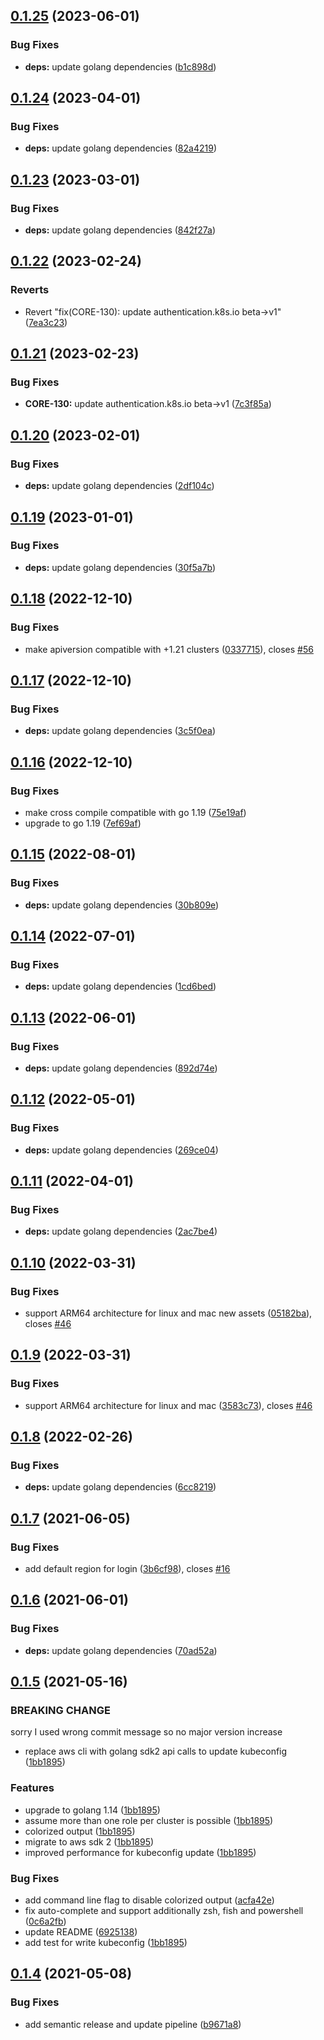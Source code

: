 ## [0.1.25](https://github.com/signavio/aws-mfa-login/compare/v0.1.24...v0.1.25) (2023-06-01)


### Bug Fixes

* **deps:** update golang dependencies ([b1c898d](https://github.com/signavio/aws-mfa-login/commit/b1c898d739dc64e6d5e682bbbd7193020235c15c))

## [0.1.24](https://github.com/signavio/aws-mfa-login/compare/v0.1.23...v0.1.24) (2023-04-01)


### Bug Fixes

* **deps:** update golang dependencies ([82a4219](https://github.com/signavio/aws-mfa-login/commit/82a421980f5d3fc8ad07b458e2fdee9955c6e253))

## [0.1.23](https://github.com/signavio/aws-mfa-login/compare/v0.1.22...v0.1.23) (2023-03-01)


### Bug Fixes

* **deps:** update golang dependencies ([842f27a](https://github.com/signavio/aws-mfa-login/commit/842f27a5801fed7bc354ab2f065be4854a5b972f))

## [0.1.22](https://github.com/signavio/aws-mfa-login/compare/v0.1.21...v0.1.22) (2023-02-24)


### Reverts

* Revert "fix(CORE-130): update authentication.k8s.io beta->v1" ([7ea3c23](https://github.com/signavio/aws-mfa-login/commit/7ea3c23b7c7913069c49fd6d5bb7acba2a5dbba5))

## [0.1.21](https://github.com/signavio/aws-mfa-login/compare/v0.1.20...v0.1.21) (2023-02-23)


### Bug Fixes

* **CORE-130:** update authentication.k8s.io beta->v1 ([7c3f85a](https://github.com/signavio/aws-mfa-login/commit/7c3f85a3d45c99e54e750e1a0820644614e0f5b5))

## [0.1.20](https://github.com/signavio/aws-mfa-login/compare/v0.1.19...v0.1.20) (2023-02-01)


### Bug Fixes

* **deps:** update golang dependencies ([2df104c](https://github.com/signavio/aws-mfa-login/commit/2df104ce1ecc47ab6cdc0246270c3660f84a6d43))

## [0.1.19](https://github.com/signavio/aws-mfa-login/compare/v0.1.18...v0.1.19) (2023-01-01)


### Bug Fixes

* **deps:** update golang dependencies ([30f5a7b](https://github.com/signavio/aws-mfa-login/commit/30f5a7b4fcbd983b1e5f079ee8d4e6d7c49da1c0))

## [0.1.18](https://github.com/signavio/aws-mfa-login/compare/v0.1.17...v0.1.18) (2022-12-10)


### Bug Fixes

* make apiversion compatible with +1.21 clusters ([0337715](https://github.com/signavio/aws-mfa-login/commit/03377151ab096374d8a364a0d029b847118697a4)), closes [#56](https://github.com/signavio/aws-mfa-login/issues/56)

## [0.1.17](https://github.com/signavio/aws-mfa-login/compare/v0.1.16...v0.1.17) (2022-12-10)


### Bug Fixes

* **deps:** update golang dependencies ([3c5f0ea](https://github.com/signavio/aws-mfa-login/commit/3c5f0eabf09f8ebf26bf309ddd29ce4f1ea5f2c5))

## [0.1.16](https://github.com/signavio/aws-mfa-login/compare/v0.1.15...v0.1.16) (2022-12-10)


### Bug Fixes

* make cross compile compatible with go 1.19 ([75e19af](https://github.com/signavio/aws-mfa-login/commit/75e19af8fc7e0c6dd3f62add52e639148ed944c2))
* upgrade to go 1.19 ([7ef69af](https://github.com/signavio/aws-mfa-login/commit/7ef69aff05f4356e27f4ad71895c324023d9a252))

## [0.1.15](https://github.com/signavio/aws-mfa-login/compare/v0.1.14...v0.1.15) (2022-08-01)


### Bug Fixes

* **deps:** update golang dependencies ([30b809e](https://github.com/signavio/aws-mfa-login/commit/30b809e74037c941b5be60a2015d2332ef85106a))

## [0.1.14](https://github.com/signavio/aws-mfa-login/compare/v0.1.13...v0.1.14) (2022-07-01)


### Bug Fixes

* **deps:** update golang dependencies ([1cd6bed](https://github.com/signavio/aws-mfa-login/commit/1cd6bedaee24865f2f25ac47919c74de454f5320))

## [0.1.13](https://github.com/signavio/aws-mfa-login/compare/v0.1.12...v0.1.13) (2022-06-01)


### Bug Fixes

* **deps:** update golang dependencies ([892d74e](https://github.com/signavio/aws-mfa-login/commit/892d74e0917a0bce619d366c88fb64f7f027f968))

## [0.1.12](https://github.com/signavio/aws-mfa-login/compare/v0.1.11...v0.1.12) (2022-05-01)


### Bug Fixes

* **deps:** update golang dependencies ([269ce04](https://github.com/signavio/aws-mfa-login/commit/269ce04c65b122182f8a4dd7926e5cd50f396bdc))

## [0.1.11](https://github.com/signavio/aws-mfa-login/compare/v0.1.10...v0.1.11) (2022-04-01)


### Bug Fixes

* **deps:** update golang dependencies ([2ac7be4](https://github.com/signavio/aws-mfa-login/commit/2ac7be46af42bdaa9cbfd1bc8c0992bd9076f028))

## [0.1.10](https://github.com/signavio/aws-mfa-login/compare/v0.1.9...v0.1.10) (2022-03-31)


### Bug Fixes

* support ARM64 architecture for linux and mac new assets ([05182ba](https://github.com/signavio/aws-mfa-login/commit/05182ba50424ca643cb6cf6f6f5caae3fa7ca2f3)), closes [#46](https://github.com/signavio/aws-mfa-login/issues/46)

## [0.1.9](https://github.com/signavio/aws-mfa-login/compare/v0.1.8...v0.1.9) (2022-03-31)


### Bug Fixes

* support ARM64 architecture for linux and mac ([3583c73](https://github.com/signavio/aws-mfa-login/commit/3583c73a5123a7998821c17bc3154c9e2701590d)), closes [#46](https://github.com/signavio/aws-mfa-login/issues/46)

## [0.1.8](https://github.com/signavio/aws-mfa-login/compare/v0.1.7...v0.1.8) (2022-02-26)


### Bug Fixes

* **deps:** update golang dependencies ([6cc8219](https://github.com/signavio/aws-mfa-login/commit/6cc8219b2cc10c7918f6868518dd7dfa25fc0fbd))

## [0.1.7](https://github.com/signavio/aws-mfa-login/compare/v0.1.6...v0.1.7) (2021-06-05)


### Bug Fixes

* add default region for login ([3b6cf98](https://github.com/signavio/aws-mfa-login/commit/3b6cf980f6ee1aaa5008fc0dd379eeb8ee850998)), closes [#16](https://github.com/signavio/aws-mfa-login/issues/16)

## [0.1.6](https://github.com/signavio/aws-mfa-login/compare/v0.1.5...v0.1.6) (2021-06-01)


### Bug Fixes

* **deps:** update golang dependencies ([70ad52a](https://github.com/signavio/aws-mfa-login/commit/70ad52a70549e8369e4c51f49f6b655117a0da5e))

## [0.1.5](https://github.com/signavio/aws-mfa-login/compare/v0.1.4...v0.1.5) (2021-05-16)

### BREAKING CHANGE
sorry I used wrong commit message so no major version increase
* replace aws cli with golang sdk2 api calls to update kubeconfig ([1bb1895](https://github.com/signavio/aws-mfa-login/commit/1bb18953a76b3ae1956285559f432422f8d4d17e))

### Features
* upgrade to golang 1.14 ([1bb1895](https://github.com/signavio/aws-mfa-login/commit/1bb18953a76b3ae1956285559f432422f8d4d17e))
* assume more than one role per cluster is possible ([1bb1895](https://github.com/signavio/aws-mfa-login/commit/1bb18953a76b3ae1956285559f432422f8d4d17e))
* colorized output ([1bb1895](https://github.com/signavio/aws-mfa-login/commit/1bb18953a76b3ae1956285559f432422f8d4d17e))
* migrate to aws sdk 2 ([1bb1895](https://github.com/signavio/aws-mfa-login/commit/1bb18953a76b3ae1956285559f432422f8d4d17e))
* improved performance for kubeconfig update ([1bb1895](https://github.com/signavio/aws-mfa-login/commit/1bb18953a76b3ae1956285559f432422f8d4d17e))


### Bug Fixes

* add command line flag to disable colorized output ([acfa42e](https://github.com/signavio/aws-mfa-login/commit/acfa42e02588c8e7c6bc8619464cfd9136049b4e))
* fix auto-complete and support additionally zsh, fish and powershell ([0c6a2fb](https://github.com/signavio/aws-mfa-login/commit/0c6a2fb154efe562775b66c5ebb04c7bd1f9ea94))
* update README ([6925138](https://github.com/signavio/aws-mfa-login/commit/692513829af3cc1a5f85fa3acbdfcbc483fe8ec0))
* add test for write kubeconfig ([1bb1895](https://github.com/signavio/aws-mfa-login/commit/1bb18953a76b3ae1956285559f432422f8d4d17e))

## [0.1.4](https://github.com/signavio/aws-mfa-login/compare/v0.1.3...v0.1.4) (2021-05-08)


### Bug Fixes

* add semantic release and update pipeline ([b9671a8](https://github.com/signavio/aws-mfa-login/commit/b9671a8a035bc7bda18d09bf9669a9b69468bfe7))
